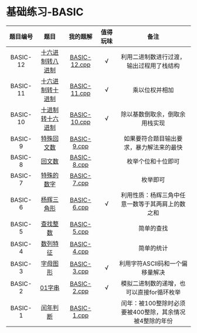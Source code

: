 # 基础练习-BASIC

| 题目编号 | 题目 | 我的题解 | 值得玩味 |备注|
|:---:|:---:|:---:|:---:|:---:|
|BASIC-12|[十六进制转八进制](http://lx.lanqiao.cn/problem.page?gpid=T51)|[BASIC-12.cpp](./BASIC-12.cpp)|√|利用二进制数进行过渡，输出过程用了栈结构|
|BASIC-11|[十六进制转十进制](http://lx.lanqiao.cn/problem.page?gpid=T50)|[BASIC-11.cpp](./BASIC-11.cpp)|√|乘以位权并相加|
|BASIC-10|[十进制转十六进制](http://lx.lanqiao.cn/problem.page?gpid=T49)|[BASIC-10.cpp](./BASIC-10.cpp)|√|除以基数倒取余，倒取余用栈实现|
|BASIC-9|[特殊回文数](http://lx.lanqiao.cn/problem.page?gpid=T48)|[BASIC-9.cpp](./BASIC-9.cpp)| |如果要符合题目输出要求，暴力解法来的最快|
|BASIC-8|[回文数](http://lx.lanqiao.cn/problem.page?gpid=T47)|[BASIC-8.cpp](./BASIC-8.cpp)| |枚举个位和十位即可|
|BASIC-7|[特殊的数字](http://lx.lanqiao.cn/problem.page?gpid=T46)|[BASIC-7.cpp](./BASIC-7.cpp)| |枚举即可|
|BASIC-6|[杨辉三角形](http://lx.lanqiao.cn/problem.page?gpid=T10)|[BASIC-6.cpp](./BASIC-6.cpp)|√|利用性质：杨辉三角中任意一数等于其两肩上的数之和|
|BASIC-5|[查找整数](http://lx.lanqiao.cn/problem.page?gpid=T9)|[BASIC-5.cpp](./BASIC-5.cpp)| |简单的查找|
|BASIC-4|[数列特征](http://lx.lanqiao.cn/problem.page?gpid=T8)|[BASIC-4.cpp](./BASIC-4.cpp)| |简单的统计|
|BASIC-3|[字母图形](http://lx.lanqiao.cn/problem.page?gpid=T7)|[BASIC-3.cpp](./BASIC-3.cpp)|√|利用字符ASCII码和一个偏移量解决|
|BASIC-2|[01字串](http://lx.lanqiao.cn/problem.page?gpid=T6)|[BASIC-2.cpp](./BASIC-2.cpp)|√|模拟二进制数的递增，也可以直接for循环枚举|
|BASIC-1|[闰年判断](http://lx.lanqiao.cn/problem.page?gpid=T5)|[BASIC-1.cpp](./BASIC-1.cpp)| |闰年：被100整除时必须要被400整除，其余情况被4整除的年份|

